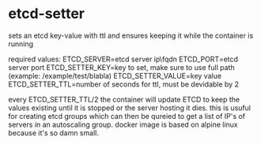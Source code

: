 # etcd-setter
sets an etcd key-value with ttl and ensures keeping it while the container is running

required values:
ETCD_SERVER=etcd server ip\fqdn
ETCD_PORT=etcd server port
ETCD_SETTER_KEY=key to set, make sure to use full path (example: /example/test/blabla)
ETCD_SETTER_VALUE=key value
ETCD_SETTER_TTL=number of seconds for ttl, must be devidable by 2

every ETCD_SETTER_TTL/2 the container will update ETCD to keep the values existing until it is stopped or the server hosting it dies.
this is usuful for creating etcd groups which can then be qureied to get a list of IP's of servers in an autoscaling group.
docker image is based on alpine linux because it's so damn small.
